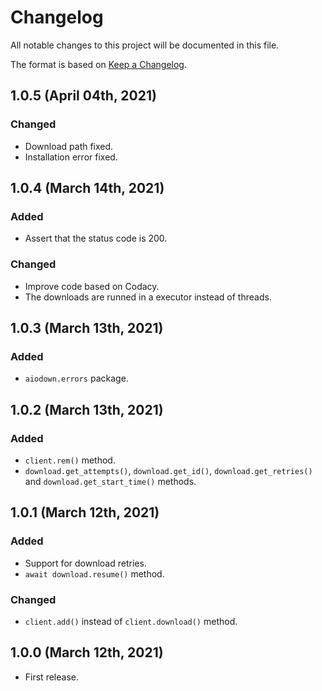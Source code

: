 # Changelog

All notable changes to this project will be documented in this file.

The format is based on [Keep a Changelog](https://keepachangelog.com/en/1.0.0/).

## 1.0.5 (April 04th, 2021)

### Changed

* Download path fixed.
* Installation error fixed.

## 1.0.4 (March 14th, 2021)

### Added

* Assert that the status code is 200.

### Changed

* Improve code based on Codacy.
* The downloads are runned in a executor instead of threads.

## 1.0.3 (March 13th, 2021)

### Added

* `aiodown.errors` package.

## 1.0.2 (March 13th, 2021)

### Added

* `client.rem()` method.
* `download.get_attempts()`, `download.get_id()`, `download.get_retries()` and `download.get_start_time()` methods.

## 1.0.1 (March 12th, 2021)

### Added

* Support for download retries.
* `await download.resume()` method.

### Changed

* `client.add()` instead of `client.download()` method.

## 1.0.0 (March 12th, 2021)

* First release.
